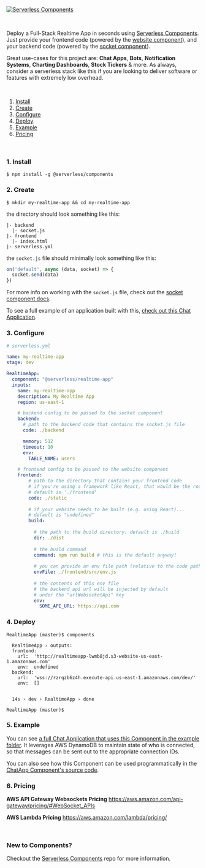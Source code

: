 

[![Serverless Components](https://s3.amazonaws.com/assets.github.serverless/readme-serverless-realtime-application-1.png)](http://serverless.com)

&nbsp;

Deploy a Full-Stack Realtime App in seconds using [Serverless Components](https://github.com/serverless/components). Just provide your frontend code (powered by the [website component](https://github.com/serverless-components/Website)), and your backend code (powered by the [socket component](https://github.com/serverless-components/Socket)).

Great use-cases for this project are: **Chat Apps**, **Bots**, **Notification Systems**, **Charting Dashboards**, **Stock Tickers** & more.  As always, consider a serverless stack like this if you are looking to deliver software or features with extremely low overhead.

&nbsp;

1. [Install](#1-install)
2. [Create](#2-create)
3. [Configure](#3-configure)
4. [Deploy](#4-deploy)
5. [Example](#5-example)
6. [Pricing](#6-pricing)

&nbsp;


### 1. Install

```console
$ npm install -g @serverless/components
```

### 2. Create

```console
$ mkdir my-realtime-app && cd my-realtime-app
```

the directory should look something like this:


```
|- backend
  |- socket.js
|- frontend
  |- index.html
|- serverless.yml

```

the `socket.js` file should minimally look something like this:

```js
on('default', async (data, socket) => {
  socket.send(data)
})

```

For more info on working with the `socket.js` file, check out the [socket component docs](https://github.com/serverless-components/socket).

To see a full example of an application built with this, [check out this Chat Application](https://github.com/serverless-components/RealtimeApp/tree/master/example).

### 3. Configure

```yml
# serverless.yml

name: my-realtime-app
stage: dev

RealtimeApp:
  component: "@serverless/realtime-app"
  inputs:
    name: my-realtime-app
    description: My Realtime App
    region: us-east-1

    # backend config to be passed to the socket component
    backend:
      # path to the backend code that contains the socket.js file
      code: ./backend

      memory: 512
      timeout: 10
      env:
        TABLE_NAME: users

    # frontend config to be passed to the website component
    frontend:
        # path to the directory that contains your frontend code
        # if you're using a framework like React, that would be the root of your frontend project, otherwise it'd be where index.html lives.
        # default is './frontend'
        code: ./static
        
        # if your website needs to be built (e.g. using React)...
        # default is "undefined"
        build:
        
          # the path to the build directory. default is ./build
          dir: ./dist
          
          # the build command
          command: npm run build # this is the default anyway!
          
          # you can provide an env file path (relative to the code path above) to be generated for use by your frontend code. By default it's './src/env.js'
          envFile: ./frontend/src/env.js
          
          # the contents of this env file
          # the backend api url will be injected by default
          # under the "urlWebsocketApi" key
          env:
            SOME_API_URL: https://api.com
```

### 4. Deploy

```console
RealtimeApp (master)$ ️components

  RealtimeApp › outputs:
  frontend: 
    url:  'http://realtimeapp-lwmb8jd.s3-website-us-east-1.amazonaws.com'
    env:  undefined
  backend: 
    url:  'wss://rzrqzb6z4h.execute-api.us-east-1.amazonaws.com/dev/'
    env:  []


  14s › dev › RealtimeApp › done

RealtimeApp (master)$

```

### 5. Example

You can see [a full Chat Application that uses this Component in the example folder](https://github.com/serverless-components/RealtimeApp/tree/master/example).  It leverages AWS DynamoDB to maintain state of who is connected, so that messages can be sent out to the appropriate connection IDs.

You can also see how this Component can be used programmatically in the [ChatApp Component's source code](https://github.com/serverless-components/ChatApp/blob/master/serverless.js).

### 6. Pricing

**AWS API Gateway Websockets Pricing**
https://aws.amazon.com/api-gateway/pricing/#WebSocket_APIs

**AWS Lambda Pricing**
https://aws.amazon.com/lambda/pricing/

&nbsp;

### New to Components?

Checkout the [Serverless Components](https://github.com/serverless/components) repo for more information.
